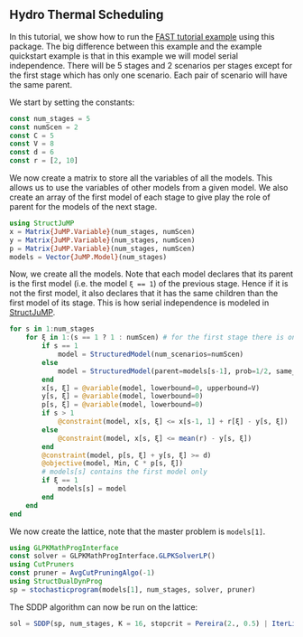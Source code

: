 ## Hydro Thermal Scheduling

In this tutorial, we show how to run the [FAST tutorial example](https://web.stanford.edu/~lcambier/fast/tuto.php) using this package.
The big difference between this example and the example quickstart example is that in this example we will model serial independence.
There will be 5 stages and 2 scenarios per stages except for the first stage which has only one scenario.
Each pair of scenario will have the same parent.

We start by setting the constants:
```julia
const num_stages = 5
const numScen = 2
const C = 5
const V = 8
const d = 6
const r = [2, 10]
```

We now create a matrix to store all the variables of all the models.
This allows us to use the variables of other models from a given model.
We also create an array of the first model of each stage to give play the role of parent for the models of the next stage.
```julia
using StructJuMP
x = Matrix{JuMP.Variable}(num_stages, numScen)
y = Matrix{JuMP.Variable}(num_stages, numScen)
p = Matrix{JuMP.Variable}(num_stages, numScen)
models = Vector{JuMP.Model}(num_stages)
```

Now, we create all the models.
Note that each model declares that its parent is the first model (i.e. the model `ξ == 1`) of the previous stage.
Hence if it is not the first model, it also declares that it has the same children than the first model of its stage.
This is how serial independence is modeled in [StructJuMP](https://github.com/StructJuMP/StructJuMP.jl).
```julia
for s in 1:num_stages
    for ξ in 1:(s == 1 ? 1 : numScen) # for the first stage there is only 1 scenario
        if s == 1
            model = StructuredModel(num_scenarios=numScen)
        else
            model = StructuredModel(parent=models[s-1], prob=1/2, same_children_as=(ξ == 1 ? nothing : models[s]), id=ξ, num_scenarios=(s == num_stages ? 0 : numScen))
        end
        x[s, ξ] = @variable(model, lowerbound=0, upperbound=V)
        y[s, ξ] = @variable(model, lowerbound=0)
        p[s, ξ] = @variable(model, lowerbound=0)
        if s > 1
            @constraint(model, x[s, ξ] <= x[s-1, 1] + r[ξ] - y[s, ξ])
        else
            @constraint(model, x[s, ξ] <= mean(r) - y[s, ξ])
        end
        @constraint(model, p[s, ξ] + y[s, ξ] >= d)
        @objective(model, Min, C * p[s, ξ])
        # models[s] contains the first model only
        if ξ == 1
            models[s] = model
        end
    end
end
```

We now create the lattice, note that the master problem is `models[1]`.
```julia
using GLPKMathProgInterface
const solver = GLPKMathProgInterface.GLPKSolverLP()
using CutPruners
const pruner = AvgCutPruningAlgo(-1)
using StructDualDynProg
sp = stochasticprogram(models[1], num_stages, solver, pruner)
```

The SDDP algorithm can now be run on the lattice:
```julia
sol = SDDP(sp, num_stages, K = 16, stopcrit = Pereira(2., 0.5) | IterLimit(10))
```
